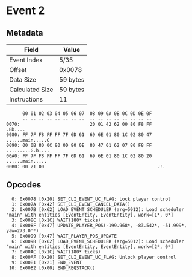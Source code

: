 # Event 2

## Metadata

| Field           | Value    |
|-----------------|----------|
| Event Index     | 5/35     |
| Offset          | 0x0078   |
| Data Size       | 59 bytes |
| Calculated Size | 59 bytes |
| Instructions    | 11       |

```
      00 01 02 03 04 05 06 07  08 09 0A 0B 0C 0D 0E 0F
      -- -- -- -- -- -- -- --  -- -- -- -- -- -- -- --
0070:                          20 01 42 62 00 80 F8 FF           .Bb....
0080: FF 7F F8 FF FF 7F 6D 61  69 6E 01 80 1C 02 80 47  ......main.....G
0090: 00 0B 80 0C 80 0D 80 0E  80 47 01 62 07 80 F8 FF  .........G.b....
00A0: FF 7F F8 FF FF 7F 6D 61  69 6E 01 80 1C 02 80 20  ......main..... 
00B0: 00 21 00                                          .!.             
```

## Opcodes

```
  0: 0x0078 [0x20] SET_CLI_EVENT_UC_FLAG: Lock player control
  1: 0x007A [0x42] SET_CLI_EVENT_CANCEL_DATA()
  2: 0x007B [0x62] LOAD_EVENT_SCHEDULER (arg=5012): Load scheduler "main" with entities [EventEntity, EventEntity], work=[1*, 0*]
  3: 0x008C [0x1C] WAIT(180* ticks)
  4: 0x008F [0x47] UPDATE_PLAYER_POS(-199.968*, -83.542*, -51.999*, yaw=273.0°*)
  5: 0x0099 [0x47] WAIT_PLAYER_POS_UPDATE
  6: 0x009B [0x62] LOAD_EVENT_SCHEDULER (arg=5012): Load scheduler "main" with entities [EventEntity, EventEntity], work=[2*, 0*]
  7: 0x00AC [0x1C] WAIT(180* ticks)
  8: 0x00AF [0x20] SET_CLI_EVENT_UC_FLAG: Unlock player control
  9: 0x00B1 [0x21] END_EVENT
 10: 0x00B2 [0x00] END_REQSTACK()
```
